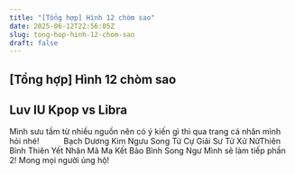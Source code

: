 ```yaml
---
title: "[Tổng hợp] Hình 12 chòm sao"
date: 2025-06-12T22:56:05Z
slug: tong-hop-hinh-12-chom-sao
draft: false
---
```


## [Tổng hợp] Hình 12 chòm sao

## Luv IU Kpop vs Libra

Mình sưu tầm từ nhiều nguồn nên có ý kiến gì thì qua trang cá nhân mình hỏi nhé!​ ​ ​ ​ ​​​​​​​​​​​​​​ ​​ ​​​​ ​​ ​​ ​​​​ ​ Bạch Dương​ Kim Ngưu​ Song Tử​ Cự Giải​ Sư Tử​ Xử Nữ​ Thiên Bình​ Thiên Yết​ Nhân Mã​ Ma Kết​ Bảo Bình​ Song Ngư​​ ​Mình sẽ làm tiếp phần 2! Mong mọi người ủng hộ!​ ​ ​ ​ ​